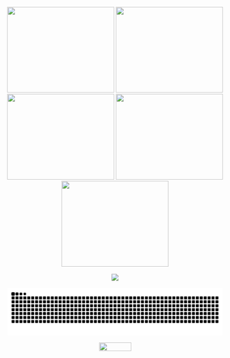 <p align="center">
    <img width="250" height="200" src="http://github-profile-summary-cards.vercel.app/api/cards/profile-details?username=DioneB&theme=city_lights">
    <img width="250" height="200" src="http://github-profile-summary-cards.vercel.app/api/cards/repos-per-language?username=DioneB&theme=city_lights">
    <img width="250" height="200" src="http://github-profile-summary-cards.vercel.app/api/cards/most-commit-language?username=DioneB&theme=city_lights&hide=Lua">
    <img width="250" height="200" src="http://github-profile-summary-cards.vercel.app/api/cards/stats?username=DioneB&theme=city_lights">
    <img width="250" height="200" src="http://github-profile-summary-cards.vercel.app/api/cards/productive-time?username=DioneB&theme=city_lights&utcOffset=-3">
</p>
<div align="center" width="100">
  <img src="https://github-profile-trophy.vercel.app/?username=DioneB&column=8&theme=nord&no-frame=true&margin-w=6&margin-h=10"/>
</div>

![Snake animation](https://github.com/DioneB/DioneB/blob/output/github-contribution-grid-snake.svg)

<p align="center">
  <img width="75" height="20" src="https://komarev.com/ghpvc/?username=DioneB&color=blue&style=flat-square&label=Views">
</p>


[website]: https://#
